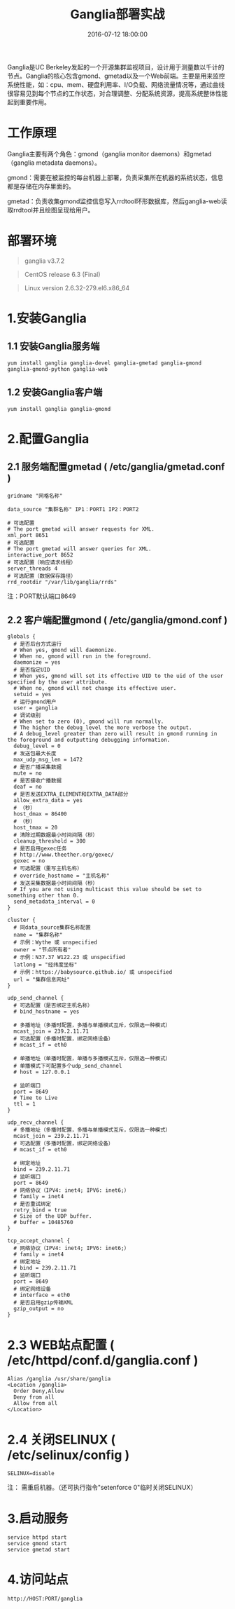 ﻿---
title: Ganglia部署实战
date: 2016-07-12 18:00:00
updated: 2016-07-12 18:00:00
tags:
categories: 运维测试
---
Ganglia是UC Berkeley发起的一个开源集群监视项目，设计用于测量数以千计的节点。Ganglia的核心包含gmond、gmetad以及一个Web前端。主要是用来监控系统性能，如：cpu、mem、硬盘利用率、I/O负载、网络流量情况等，通过曲线很容易见到每个节点的工作状态，对合理调整、分配系统资源，提高系统整体性能起到重要作用。

# 工作原理

Ganglia主要有两个角色：gmond（ganglia monitor daemons）和gmetad（ganglia metadata daemons）。

gmond：需要在被监控的每台机器上部署，负责采集所在机器的系统状态，信息都是存储在内存里面的。

gmetad：负责收集gmond监控信息写入rrdtool环形数据库，然后ganglia-web读取rrdtool并且绘图呈现给用户。

# 部署环境

> ganglia v3.7.2

> CentOS release 6.3 (Final)

> Linux version 2.6.32-279.el6.x86_64

# 1.安装Ganglia

## 1.1 安装Ganglia服务端

	yum install ganglia ganglia-devel ganglia-gmetad ganglia-gmond ganglia-gmond-python ganglia-web

## 1.2 安装Ganglia客户端

	yum install ganglia ganglia-gmond

# 2.配置Ganglia

## 2.1 服务端配置gmetad ( /etc/ganglia/gmetad.conf )

	gridname "网格名称"

	data_source "集群名称" IP1：PORT1 IP2：PORT2
	
	# 可选配置
	# The port gmetad will answer requests for XML.
	xml_port 8651
	# 可选配置
	# The port gmetad will answer queries for XML.
	interactive_port 8652
	# 可选配置（响应请求线程）
	server_threads 4
	# 可选配置（数据保存路径）
	rrd_rootdir "/var/lib/ganglia/rrds"

注：PORT默认端口8649

## 2.2 客户端配置gmond ( /etc/ganglia/gmond.conf )

    globals {
      # 是否后台方式运行
      # When yes, gmond will daemonize. 
      # When no, gmond will run in the foreground.
      daemonize = yes
      # 是否指定UID
      # When yes, gmond will set its effective UID to the uid of the user specified by the user attribute. 
      # When no, gmond will not change its effective user.
      setuid = yes
      # 运行gmond用户
      user = ganglia
      # 调试级别
      # When set to zero (0), gmond will run normally.
      # The higher the debug_level the more verbose the output.
      # A debug_level greater than zero will result in gmond running in the foreground and outputting debugging information. 
      debug_level = 0
      # 发送包最大长度
      max_udp_msg_len = 1472
      # 是否广播采集数据
      mute = no
      # 是否接收广播数据
      deaf = no
      # 是否发送EXTRA_ELEMENT和EXTRA_DATA部分
      allow_extra_data = yes
      # （秒）
      host_dmax = 86400
      # （秒）
      host_tmax = 20
      # 清除过期数据最小时间间隔（秒）
      cleanup_threshold = 300
      # 是否启用gexec任务
      # http://www.theether.org/gexec/
      gexec = no
      # 可选配置（重写主机名称）
      # override_hostname = "主机名称"
      # 发送采集数据最小时间间隔（秒）
      # If you are not using multicast this value should be set to something other than 0.
      send_metadata_interval = 0
    }
    
    cluster {
      # 同data_source集群名称配置
      name = "集群名称"
      # 示例：Wythe 或 unspecified
      owner = "节点所有者"
      # 示例：N37.37 W122.23 或 unspecified
      latlong = "经纬度坐标"
      # 示例：https://babysource.github.io/ 或 unspecified
      url = "集群信息网址"
    }
    
    udp_send_channel {
      # 可选配置（是否绑定主机名称）
      # bind_hostname = yes
      
      # 多播地址（多播时配置，多播与单播模式互斥，仅限选一种模式）
      mcast_join = 239.2.11.71
      # 可选配置（多播时配置，绑定网络设备）
      # mcast_if = eth0
      
      # 单播地址（单播时配置，单播与多播模式互斥，仅限选一种模式）
      # 单播模式下可配置多个udp_send_channel
      # host = 127.0.0.1
      
      # 监听端口
      port = 8649
      # Time to Live
      ttl = 1
    }
    
    udp_recv_channel {
      # 多播地址（多播时配置，多播与单播模式互斥，仅限选一种模式）
      mcast_join = 239.2.11.71
      # 可选配置（多播时配置，绑定网络设备）
      # mcast_if = eth0
      
      # 绑定地址
      bind = 239.2.11.71
      # 监听端口
      port = 8649
      # 网络协议（IPV4: inet4; IPV6: inet6;）
      # family = inet4
      # 是否重试绑定
      retry_bind = true
      # Size of the UDP buffer.
      # buffer = 10485760
    }
    
    tcp_accept_channel {
      # 网络协议（IPV4: inet4; IPV6: inet6;）
      # family = inet4
      # 绑定地址
      # bind = 239.2.11.71
      # 监听端口
      port = 8649
      # 绑定网络设备
      # interface = eth0
      # 是否启用gzip传输XML
      gzip_output = no
    }

# 2.3 WEB站点配置 ( /etc/httpd/conf.d/ganglia.conf )

	Alias /ganglia /usr/share/ganglia
    <Location /ganglia>
      Order Deny,Allow
      Deny from all
      Allow from all
    </Location>

# 2.4 关闭SELINUX ( /etc/selinux/config )

	SELINUX=disable
	
注： 需重启机器。（还可执行指令"setenforce 0"临时关闭SELINUX）

# 3.启动服务

	service httpd start
	service gmond start
	service gmetad start

# 4.访问站点

	http://HOST:PORT/ganglia
